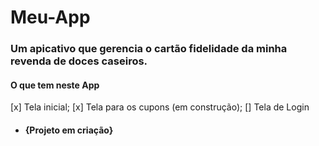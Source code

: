 # Meu-App 
### Um apicativo que gerencia o cartão fidelidade da minha revenda de doces caseiros.

#### O que tem neste App
[x] Tela inicial;
[x] Tela para os cupons (em construção);
[] Tela de Login

- #### {Projeto em criação}
